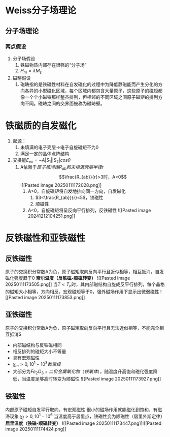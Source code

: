 # Weiss分子场理论
## 分子场理论
### 两点假设
1. 分子场假设
	1. 铁磁物质内部存在很强的“分子场”
	2. $H_m=\lambda M_s$
2. 磁畴假设
	1. 磁畴指的是铁磁性材料在自发磁化的过程中为降低静磁能而产生分化的方向各异的小型磁化区域，每个区域内都包含大量原子，这些原子的磁矩都像一个个小磁铁那样整齐排列，但相邻的不同区域之间原子磁矩的排列方向不同。磁畴之间的交界面被称为磁畴壁。
# 铁磁质的自发磁化
1. 起源：
	1. 未填满的电子壳层->电子自旋磁矩不为0
	3. 满足一定的晶体点阵结构
2. 交换能$E_{ex}=-A|S_1||S_2|cos\theta$
	1. A依赖于$原子核间距R_{ab}和未填满壳层半径r$$$\frac{R_{ab}}{r}>3时，A>0$$![[Pasted image 20250111172028.png]]
		1. A>0，自旋磁矩将自发地排向同一方向，自发磁化
			1. $3<\frac{R_{ab}}{r}<5$，铁磁性
			2. 顺磁性
		2. A<0，自旋磁矩将呈反向平行排列，反铁磁性
![[Pasted image 20241212104251.png]]
# 反铁磁性和亚铁磁性
## 反铁磁性
原子的交换积分常数A为负，原子磁矩取向反向平行且近似相等，相互抵消，自发磁化强度趋于0
**奈尔温度（反铁磁-顺磁转变）**
![[Pasted image 20250111173505.png]]
当$T<T_n$时，其内部磁结构自旋成反平行排列，每个晶格的磁矩大小相等，方向相反，宏观磁矩等于0，强外磁场作用下显示出微弱磁性
![[Pasted image 20250111173853.png]]
## 亚铁磁性
原子的交换积分常数A为负，原子磁矩取向反向平行且无法近似相等，不能完全相互抵消S
- 内部磁结构与反铁磁相同
- 相反排列的磁矩大小不等量
- 具有宏观磁性
- $\chi_m>0,10^1-10^3数量级$
- 大部分为$Fe_2O_3+二价金属氧化物（铁氧体）$，随温度升高饱和磁化强度降低，当温度足够高时转变为顺磁性
![[Pasted image 20250111173927.png]]
## 铁磁性
内部原子磁矩自发平行取向，有宏观磁性
很小的磁场作用就能磁化到饱和，有磁滞现象
$\chi_f>0,10^1-10^6$
当温度高于居里点，铁磁性变为顺磁性（居里外斯定律）
**居里温度（铁磁-顺磁转变）**
![[Pasted image 20250111173447.png]]![[Pasted image 20250111174424.png]]